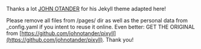 Thanks a lot [JOHN OTANDER](http://johnotander.com) for his Jekyll theme adapted here!  
  
Please remove all files from /pages/ dir as well as the personal data from _config.yaml if you intent to reuse it online. Even better: GET THE ORIGINAL from [https://github.com/johnotander/pixyll](https://github.com/johnotander/pixyll). Thank you!
